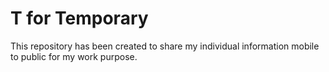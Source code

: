 # T for Temporary
This repository has been created to share my individual information mobile to public for my work purpose.
